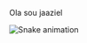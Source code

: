 Ola sou jaaziel

<div>
<img src="https://raw.githubusercontent.com/gitUser/gitrepo/output/snake.svg" alt="Snake animation" />
</div>
